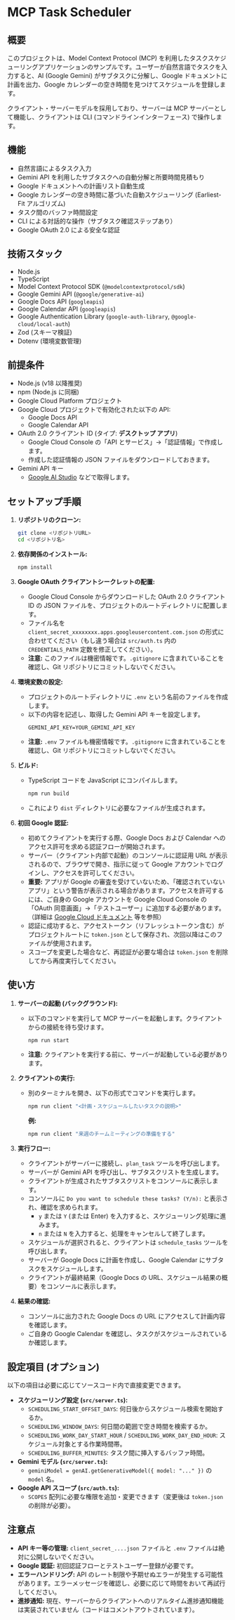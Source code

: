 # MCP Task Scheduler

## 概要

このプロジェクトは、Model Context Protocol (MCP) を利用したタスクスケジューリングアプリケーションのサンプルです。ユーザーが自然言語でタスクを入力すると、AI (Google Gemini) がサブタスクに分解し、Google ドキュメントに計画を出力、Google カレンダーの空き時間を見つけてスケジュールを登録します。

クライアント・サーバーモデルを採用しており、サーバーは MCP サーバーとして機能し、クライアントは CLI (コマンドラインインターフェース) で操作します。

## 機能

-   自然言語によるタスク入力
-   Gemini API を利用したサブタスクへの自動分解と所要時間見積もり
-   Google ドキュメントへの計画リスト自動生成
-   Google カレンダーの空き時間に基づいた自動スケジューリング (Earliest-Fit アルゴリズム)
-   タスク間のバッファ時間設定
-   CLI による対話的な操作（サブタスク確認ステップあり）
-   Google OAuth 2.0 による安全な認証

## 技術スタック

-   Node.js
-   TypeScript
-   Model Context Protocol SDK (`@modelcontextprotocol/sdk`)
-   Google Gemini API (`@google/generative-ai`)
-   Google Docs API (`googleapis`)
-   Google Calendar API (`googleapis`)
-   Google Authentication Library (`google-auth-library`, `@google-cloud/local-auth`)
-   Zod (スキーマ検証)
-   Dotenv (環境変数管理)

## 前提条件

-   Node.js (v18 以降推奨)
-   npm (Node.js に同梱)
-   Google Cloud Platform プロジェクト
-   Google Cloud プロジェクトで有効化された以下の API:
    -   Google Docs API
    -   Google Calendar API
-   OAuth 2.0 クライアント ID (タイプ: **デスクトップ アプリ**)
    -   Google Cloud Console の「API とサービス」->「認証情報」で作成します。
    -   作成した認証情報の JSON ファイルをダウンロードしておきます。
-   Gemini API キー
    -   [Google AI Studio](https://aistudio.google.com/app/apikey) などで取得します。

## セットアップ手順

1.  **リポジトリのクローン:**
    ```bash
    git clone <リポジトリURL>
    cd <リポジトリ名>
    ```

2.  **依存関係のインストール:**
    ```bash
    npm install
    ```

3.  **Google OAuth クライアントシークレットの配置:**
    *   Google Cloud Console からダウンロードした OAuth 2.0 クライアント ID の JSON ファイルを、プロジェクトのルートディレクトリに配置します。
    *   ファイル名を `client_secret_xxxxxxxx.apps.googleusercontent.com.json` の形式に合わせてください（もし違う場合は `src/auth.ts` 内の `CREDENTIALS_PATH` 定数を修正してください）。
    *   **注意:** このファイルは機密情報です。`.gitignore` に含まれていることを確認し、Git リポジトリにコミットしないでください。

4.  **環境変数の設定:**
    *   プロジェクトのルートディレクトリに `.env` という名前のファイルを作成します。
    *   以下の内容を記述し、取得した Gemini API キーを設定します。
        ```dotenv
        GEMINI_API_KEY=YOUR_GEMINI_API_KEY
        ```
    *   **注意:** `.env` ファイルも機密情報です。`.gitignore` に含まれていることを確認し、Git リポジトリにコミットしないでください。

5.  **ビルド:**
    *   TypeScript コードを JavaScript にコンパイルします。
        ```bash
        npm run build
        ```
    *   これにより `dist` ディレクトリに必要なファイルが生成されます。

6.  **初回 Google 認証:**
    *   初めてクライアントを実行する際、Google Docs および Calendar へのアクセス許可を求める認証フローが開始されます。
    *   サーバー（クライアント内部で起動）のコンソールに認証用 URL が表示されるので、ブラウザで開き、指示に従って Google アカウントでログインし、アクセスを許可してください。
    *   **重要:** アプリが Google の審査を受けていないため、「確認されていないアプリ」という警告が表示される場合があります。アクセスを許可するには、ご自身の Google アカウントを Google Cloud Console の「OAuth 同意画面」->「テストユーザー」に追加する必要があります。（詳細は [Google Cloud ドキュメント](https://developers.google.com/identity/protocols/oauth2/web-server#handlingresponse) 等を参照）
    *   認証に成功すると、アクセストークン（リフレッシュトークン含む）がプロジェクトルートに `token.json` として保存され、次回以降はこのファイルが使用されます。
    *   スコープを変更した場合など、再認証が必要な場合は `token.json` を削除してから再度実行してください。

## 使い方

1.  **サーバーの起動 (バックグラウンド):**
    *   以下のコマンドを実行して MCP サーバーを起動します。クライアントからの接続を待ち受けます。
        ```bash
        npm run start
        ```
    *   **注意:** クライアントを実行する前に、サーバーが起動している必要があります。

2.  **クライアントの実行:**
    *   別のターミナルを開き、以下の形式でコマンドを実行します。
        ```bash
        npm run client "<計画・スケジュールしたいタスクの説明>"
        ```
        **例:**
        ```bash
        npm run client "来週のチームミーティングの準備をする"
        ```

3.  **実行フロー:**
    *   クライアントがサーバーに接続し、`plan_task` ツールを呼び出します。
    *   サーバーが Gemini API を呼び出し、サブタスクリストを生成します。
    *   クライアントが生成されたサブタスクリストをコンソールに表示します。
    *   コンソールに `Do you want to schedule these tasks? (Y/n):` と表示され、確認を求められます。
        *   `y` または `Y` (または Enter) を入力すると、スケジューリング処理に進みます。
        *   `n` または `N` を入力すると、処理をキャンセルして終了します。
    *   スケジュールが選択されると、クライアントは `schedule_tasks` ツールを呼び出します。
    *   サーバーが Google Docs に計画を作成し、Google Calendar にサブタスクをスケジュールします。
    *   クライアントが最終結果（Google Docs の URL、スケジュール結果の概要）をコンソールに表示します。

4.  **結果の確認:**
    *   コンソールに出力された Google Docs の URL にアクセスして計画内容を確認します。
    *   ご自身の Google Calendar を確認し、タスクがスケジュールされているか確認します。

## 設定項目 (オプション)

以下の項目は必要に応じてソースコード内で直接変更できます。

-   **スケジューリング設定 (`src/server.ts`):**
    -   `SCHEDULING_START_OFFSET_DAYS`: 何日後からスケジュール検索を開始するか。
    -   `SCHEDULING_WINDOW_DAYS`: 何日間の範囲で空き時間を検索するか。
    -   `SCHEDULING_WORK_DAY_START_HOUR` / `SCHEDULING_WORK_DAY_END_HOUR`: スケジュール対象とする作業時間帯。
    -   `SCHEDULING_BUFFER_MINUTES`: タスク間に挿入するバッファ時間。
-   **Gemini モデル (`src/server.ts`):**
    -   `geminiModel = genAI.getGenerativeModel({ model: "..." })` の `model` 名。
-   **Google API スコープ (`src/auth.ts`):**
    -   `SCOPES` 配列に必要な権限を追加・変更できます（変更後は `token.json` の削除が必要）。

## 注意点

-   **API キー等の管理:** `client_secret_....json` ファイルと `.env` ファイルは絶対に公開しないでください。
-   **Google 認証:** 初回認証フローとテストユーザー登録が必要です。
-   **エラーハンドリング:** API のレート制限や予期せぬエラーが発生する可能性があります。エラーメッセージを確認し、必要に応じて時間をおいて再試行してください。
-   **進捗通知:** 現在、サーバーからクライアントへのリアルタイム進捗通知機能は実装されていません（コードはコメントアウトされています）。 